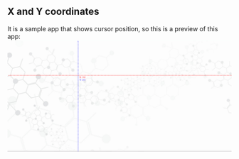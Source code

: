 ## X and Y coordinates

It is a sample app that shows cursor position, so this is a preview of this app:
<img src="./preview.png" />
